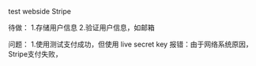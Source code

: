 test webside Stripe

待做：
1.存储用户信息
2.验证用户信息，如邮箱


问题：
1.使用测试支付成功，但使用 live secret key 报错：由于网络系统原因，Stripe支付失败，
